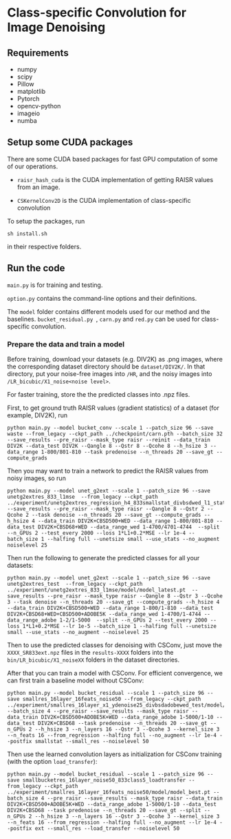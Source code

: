# Class-specific Convolution for Image Denoising

## Requirements

- numpy
- scipy
- Pillow
- matplotlib
- Pytorch 
- opencv-python
- imageio
- numba

## Setup some CUDA packages

There are some CUDA based packages for fast GPU computation of some of our operations.

- `raisr_hash_cuda` is the CUDA implementation of getting RAISR values from an image.

- `CSKernelConv2D` is the CUDA implementation of class-specific convolution

To setup the packages, run
```angular2
sh install.sh
```
in their respective folders.

## Run the code

`main.py` is for training and testing. 

`option.py` contains the command-line options and their definitions.

The `model` folder contains different models used for our method and the baselines. `bucket_residual.py
`, `carn.py` and `red.py` can be used for class-specific convolution. 

### Prepare the data and train a model

Before training, download your datasets (e.g. DIV2K) as .png images, where the corresponding dataset directory should be  `dataset/DIV2K/`. In that directory, put your noise-free images into `/HR`, and the noisy images into `/LR_bicubic/X1_noise<noise level>`.

For faster training, store the the predicted classes into .npz files.

First, to get ground truth RAISR values (gradient statistics) of a dataset (for example, DIV2K), run
```
python main.py --model bucket_conv --scale 1 --patch_size 96 --save waste --from_legacy --ckpt_path ../checkpoint/carn.pth --batch_size 32 --save_results --pre_raisr --mask_type raisr --reinit --data_train DIV2K --data_test DIV2K --Qangle 8 --Qstr 8 --Qcohe 8 --h_hsize 3 --data_range 1-800/801-810 --task predenoise --n_threads 20 --save_gt --compute_grads
```

Then you may want to train a network to predict the RAISR values from noisy images, so run
```
python main.py --model unet_g2ext --scale 1 --patch_size 96 --save unetg2extres_833_l1mse  --from_legacy --ckpt_path ../experiment/unetg2extres_regression_h4_833smallstat_divbsdwed_l1_stat/model/model_latest.pt  --save_results --pre_raisr --mask_type raisr --Qangle 8 --Qstr 2 --Qcohe 2 --task denoise --n_threads 20 --save_gt --compute_grads --h_hsize 4 --data_train DIV2K+CBSD500+WED --data_range 1-800/801-810 --data_test DIV2K+CBSD68+WED --data_range_wed 1-4700/4701-4744  --split --n_GPUs 2 --test_every 2000 --loss 1*L1+0.2*MSE --lr 1e-4 --batch_size 1 --halfing full --unetsize small --use_stats --no_augment noiselevel 25
```


Then run the following to generate the predicted classes for all your datasets:
```
python main.py --model unet_g2ext --scale 1 --patch_size 96 --save unetg2extres_test  --from_legacy --ckpt_path ../experiment/unetg2extres_833_l1mse/model/model_latest.pt  --save_results --pre_raisr --mask_type raisr --Qangle 8 --Qstr 3 --Qcohe 3 --task denoise --n_threads 20 --save_gt --compute_grads --h_hsize 4 --data_train DIV2K+CBSD500+WED --data_range 1-800/1-810 --data_test DIV2K+CBSD68+WED+CBSD500+ADOBE5K --data_range_wed 1-4700/1-4744 --data_range_adobe 1-2/1-5000  --split --n_GPUs 2 --test_every 2000 --loss 1*L1+0.2*MSE --lr 1e-5 --batch_size 1 --halfing full --unetsize small --use_stats --no_augment --noiselevel 25
```

Then to use the predicted classes for denoising with CSConv, just move the `XXXX_SR833ext.npz` files in the `results-XXXX` folders into the `bin/LR_bicubic/X1_noiseXX` folders in the dataset directories. 

After that you can train a model with CSConv. For efficient convergence, we can first train a baseline model without CSConv:
```
python main.py --model bucket_residual --scale 1 --patch_size 96 --save smallres_16layer_16feats_noise50 --from_legacy --ckpt_path ../experiment/smallres_16layer_x1_ydenoise25_divbsdadobewed_test/model/model_best.pt --batch_size 4 --pre_raisr --save_results --mask_type raisr --data_train DIV2K+CBSD500+ADOBE5K+WED --data_range_adobe 1-5000/1-10 --data_test DIV2K+CBSD68 --task predenoise --n_threads 20 --save_gt --n_GPUs 2 --h_hsize 3 --n_layers 16 --Qstr 3 --Qcohe 3 --kernel_size 3 --n_feats 16 --from_regression --halfing full --no_augment --lr 1e-4 --postfix smallstat --small_res --noiselevel 50
```

Then use the learned convolution layers as initialization for CSConv training (with the option `load_transfer`):
```
python main.py --model bucket_residual --scale 1 --patch_size 96 --save smallbucketres_16layer_noise50_833class5_loadtransfer --from_legacy --ckpt_path ../experiment/smallres_16layer_16feats_noise50/model/model_best.pt --batch_size 4 --pre_raisr --save_results --mask_type raisr --data_train DIV2K+CBSD500+ADOBE5K+WED --data_range_adobe 1-5000/1-10 --data_test DIV2K+CBSD68 --task predenoise --n_threads 20 --save_gt --split --n_GPUs 2 --h_hsize 3 --n_layers 16 --Qstr 3 --Qcohe 3 --kernel_size 3 --n_feats 16 --from_regression --halfing full --no_augment --lr 1e-4 --postfix ext --small_res --load_transfer --noiselevel 50
```





